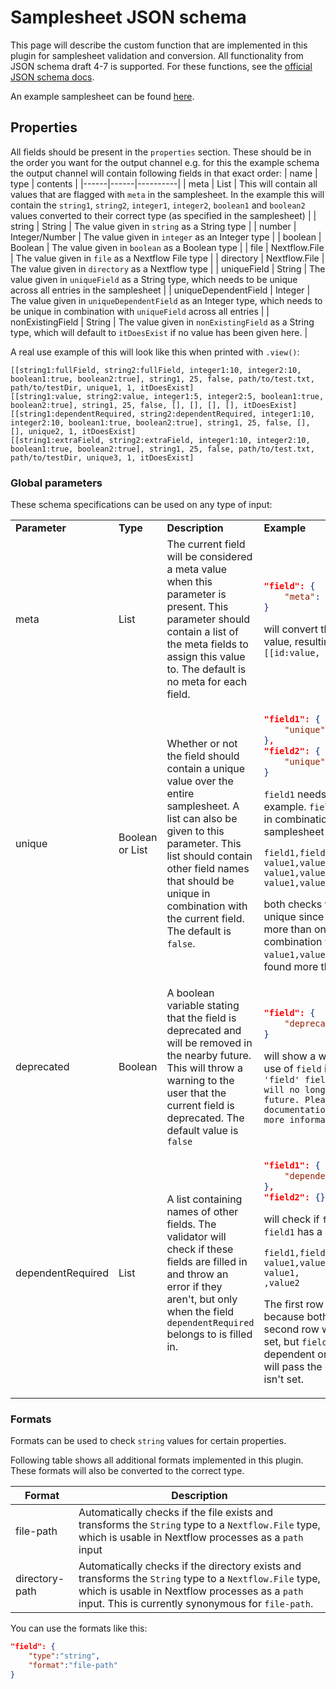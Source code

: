 # Samplesheet JSON schema

This page will describe the custom function that are implemented in this plugin for samplesheet validation and conversion. All functionality from JSON schema draft 4-7 is supported. For these functions, see the [official JSON schema docs](https://json-schema.org/).

An example samplesheet can be found [here](../plugins/nf-validation/src/testResources/schema_input.json).

## Properties
All fields should be present in the `properties` section. These should be in the order you want for the output channel e.g. for this the example schema the output channel will contain following fields in that exact order:
| name | type | contents |
|------|------|----------|
| meta | List | This will contain all values that are flagged with `meta` in the samplesheet. In the example this will contain the `string1`, `string2`, `integer1`, `integer2`, `boolean1` and `boolean2` values converted to their correct type (as specified in the samplesheet) |
| string | String | The value given in `string` as a String type |
| number | Integer/Number | The value given in `integer` as an Integer type |
| boolean | Boolean | The value given in `boolean` as a Boolean type |
| file | Nextflow.File | The value given in `file` as a Nextflow File type |
| directory | Nextflow.File | The value given in `directory` as a Nextflow type |
| uniqueField | String | The value given in `uniqueField` as a String type, which needs to be unique across all entries in the samplesheet |
| uniqueDependentField | Integer | The value given in `uniqueDependentField` as an Integer type, which needs to be unique in combination with `uniqueField` across all entries |
| nonExistingField | String | The value given in `nonExistingField` as a String type, which will default to `itDoesExist` if no value has been given here. |

A real use example of this will look like this when printed with `.view()`:
```
[[string1:fullField, string2:fullField, integer1:10, integer2:10, boolean1:true, boolean2:true], string1, 25, false, path/to/test.txt, path/to/testDir, unique1, 1, itDoesExist]
[[string1:value, string2:value, integer1:5, integer2:5, boolean1:true, boolean2:true], string1, 25, false, [], [], [], [], itDoesExist]
[[string1:dependentRequired, string2:dependentRequired, integer1:10, integer2:10, boolean1:true, boolean2:true], string1, 25, false, [], [], unique2, 1, itDoesExist]
[[string1:extraField, string2:extraField, integer1:10, integer2:10, boolean1:true, boolean2:true], string1, 25, false, path/to/test.txt, path/to/testDir, unique3, 1, itDoesExist]

```

### Global parameters
These schema specifications can be used on any type of input:
<table>
    <tr style="font-weight: bold">
        <td> Parameter </td><td> Type </td><td> Description </td><td> Example </td>
    </tr>
    <tr>
        <td> meta </td>
        <td> List </td>
        <td> The current field will be considered a meta value when this parameter is present. This parameter should contain a list of the meta fields to assign this value to. The default is no meta for each field. </td>
        <td> 

```json
"field": {
    "meta": ["id","sample"]
}
``` 
will convert the `field` value to a meta value, resulting in the channel `[[id:value, sample:value]...]` 
        </td>
    </tr>
    <tr>
        <td> unique </td>
        <td> Boolean or List </td>
        <td> Whether or not the field should contain a unique value over the entire samplesheet. A list can also be given to this parameter. This list should contain other field names that should be unique in combination with the current field. The default is `false`. </td>
        <td>

```json
"field1": {
    "unique":true
},
"field2": {
    "unique": ["field1"]
}
```
`field1` needs to be unique in this example. `field2` needs to be unique in combination with `field1`. So for a samplesheet like this:
```csv
field1,field2
value1,value2
value1,value3
value1,value2
```
both checks will fail. `field1` isn't unique since `value1` has been found more than once. `field2` isn't unique in combination with `field1` because the `value1,value2` combination has been found more than once.
        </td>
    </tr>
    <tr>
        <td> deprecated </td>
        <td> Boolean </td>
        <td> A boolean variable stating that the field is deprecated and will be removed in the nearby future. This will throw a warning to the user that the current field is deprecated. The default value is `false` </td>
        <td>
```json
"field": {
    "deprecated": true
}
```
will show a warning stating that the use of `field` is deprecated: `The 'field' field is deprecated and will no longer be used in the future. Please check the official documentation of the pipeline for more information.`
        </td>
    </tr>
    <tr>
        <td> dependentRequired </td>
        <td> List </td>
        <td> A list containing names of other fields. The validator will check if these fields are filled in and throw an error if they aren't, but only when the field `dependentRequired` belongs to is filled in. </td>
        <td>

```json
"field1": {
    "dependentRequired": ["field2"]
},
"field2": {}
```
will check if `field2` is given when `field1` has a value. So for example:
```csv
field1,field2
value1,value2
value1,
,value2
```
The first row will pass the check because both fields are set. The second row will fail because `field1` is set, but `field2` isn't and `field1` is dependent on `field2`. The third row will pass the check because `field1` isn't set.
        </td>
    </tr>
</table>

### Formats

Formats can be used to check `string` values for certain properties.

Following table shows all additional formats implemented in this plugin. These formats will also be converted to the correct type.

| Format | Description |
|-----------|-------------|
| file-path | Automatically checks if the file exists and transforms the `String` type to a `Nextflow.File` type, which is usable in Nextflow processes as a `path` input |
| directory-path | Automatically checks if the directory exists and transforms the `String` type to a `Nextflow.File` type, which is usable in Nextflow processes as a `path` input. This is currently synonymous for `file-path`. |

You can use the formats like this:
```json
"field": {
    "type":"string",
    "format":"file-path"
}
```

